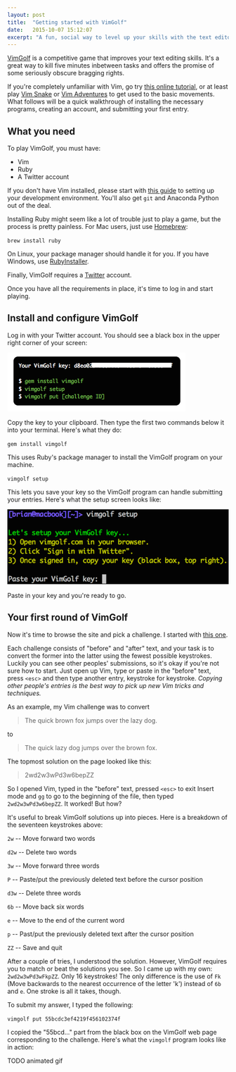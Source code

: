 ```yaml
---
layout: post
title:  "Getting started with VimGolf"
date:   2015-10-07 15:12:07
excerpt: "A fun, social way to level up your skills with the text editor"
---
```


[VimGolf](http://vimgolf.com/) is a competitive game that improves your text editing skills. It's a great way to kill five minutes inbetween tasks and offers the promise of some seriously obscure bragging rights.

If you're completely unfamiliar with Vim, go try <a href="http://www.openvim.com/tutorial.html">this online tutorial</a>, or at least play <a href="http://www.vimsnake.com/">Vim Snake</a> or <a href="http://vim-adventures.com/">Vim Adventures</a> to get used to the basic movements. What follows will be a quick walkthrough of installing the necessary programs, creating an account, and submitting your first entry.

## What you need

To play VimGolf, you must have:

- Vim
- Ruby
- A Twitter account

If you don't have Vim installed, please start with [this guide](/2015/09/22/setting-up-your-development-environment.html) to setting up your development environment. You'll also get `git` and Anaconda Python out of the deal.

Installing Ruby might seem like a lot of trouble just to play a game, but the process is pretty painless. For Mac users, just use [Homebrew](http://brew.sh/):

`brew install ruby`

On Linux, your package manager should handle it for you. If you have Windows, use [RubyInstaller](http://rubyinstaller.org/).

Finally, VimGolf requires a [Twitter](http://twitter.com) account.

Once you have all the requirements in place, it's time to log in and start playing.

## Install and configure VimGolf

Log in with your Twitter account. You should see a black box in the upper right corner of your screen:

![](/assets/vim_golf_key.png)

Copy the key to your clipboard. Then type the first two commands below it into your terminal. Here's what they do:

`gem install vimgolf`

This uses Ruby's package manager to install the VimGolf program on your machine.

`vimgolf setup`

This lets you save your key so the VimGolf program can handle submitting your entries. Here's what the setup screen looks like:

![](/assets/vim_golf_setup.png)

Paste in your key and you're ready to go.

## Your first round of VimGolf

Now it's time to browse the site and pick a challenge. I started with [this one](http://vimgolf.com/challenges/55bcdc3ef4219f456102374f).

Each challenge consists of "before" and "after" text, and your task is to convert the former into the latter using the fewest possible keystrokes. Luckily you can see other peoples' submissions, so it's okay if you're not sure how to start. Just open up Vim, type or paste in the "before" text, press `<esc>` and then type another entry, keystroke for keystroke. *Copying other people's entries is the best way to pick up new Vim tricks and techniques.*

As an example, my Vim challenge was to convert 

> The quick brown fox jumps over the lazy dog.

to 

> The quick lazy dog jumps over the brown fox.

The topmost solution on the page looked like this:

> 2wd2w3wPd3w6bepZZ

So I opened Vim, typed in the "before" text, pressed `<esc>` to exit Insert mode and `gg` to go to the beginning of the file, then typed `2wd2w3wPd3w6bepZZ`. It worked! But how?

It's useful to break VimGolf solutions up into pieces. Here is a breakdown of the seventeen keystrokes above:

`2w` -- Move forward two words

`d2w` -- Delete two words

`3w` -- Move forward three words

`P` -- Paste/put the previously deleted text before the cursor position

`d3w` -- Delete three words

`6b` -- Move back six words

`e` -- Move to the end of the current word

`p` -- Past/put the previously deleted text after the cursor position

`ZZ` -- Save and quit

After a couple of tries, I understood the solution. However, VimGolf requires you to match or beat the solutions you see. So I came up with my own: `2wd2w3wPd3wFkpZZ`. Only 16 keystrokes! The only difference is the use of `Fk` (Move backwards to the nearest occurrence of the letter 'k') instead of `6b` and `e`. One stroke is all it takes, though.

To submit my answer, I typed the following:

`vimgolf put 55bcdc3ef4219f456102374f`

I copied the "55bcd..." part from the black box on the VimGolf web page corresponding to the challenge. Here's what the `vimgolf` program looks like in action:

TODO animated gif
